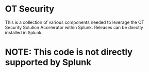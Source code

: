 # OT Security

This is a collection of various components needed to leverage the OT Security Solution Accelerator within Splunk.  Releases can be directly installed in Splunk.

# NOTE:  This code is not directly supported by Splunk 
